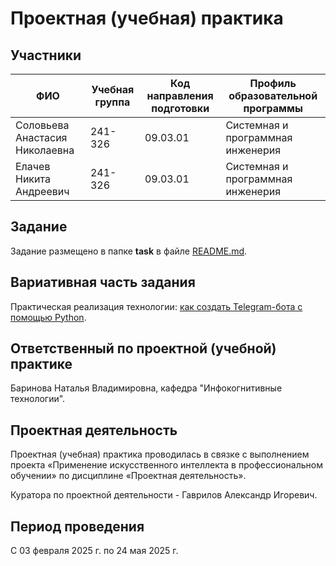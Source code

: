 # Проектная (учебная) практика

## Участники

| ФИО | Учебная группа | Код направления подготовки | Профиль образовательной программы |
|-|-|-|-|
| Соловьева Анастасия Николаевна |241-326|09.03.01|Системная и программная инженерия|
| Елачев Никита Андреевич |241-326|09.03.01|Системная и программная инженерия|


## Задание

Задание размещено в папке **task** в файле [README.md](task/README.md).

## Вариативная часть задания

Практическая реализация технологии: [как создать Telegram-бота с помощью Python](https://www.freecodecamp.org/news/how-to-create-a-telegram-bot-using-python/).

## Ответственный по проектной (учебной) практике

Баринова Наталья Владимировна, кафедра "Инфокогнитивные технологии".

## Проектная деятельность

Проектная (учебная) практика проводилась в связке с выполнением проекта «Применение искусственного интеллекта в профессиональном обучении» по дисциплине «Проектная деятельность».

Куратора по проектной деятельности - Гаврилов Александр Игоревич.

## Период проведения

С 03 февраля 2025 г. по 24 мая 2025 г. 
